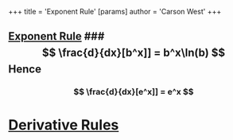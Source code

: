 +++
 title = 'Exponent Rule'
[params]
	author = 'Carson West'
+++
## [Exponent Rule](./../exponent-rule/) ###  $$ \frac{d}{dx}[b^x]] = b^x\ln(b) $$  Hence
###  $$ \frac{d}{dx}[e^x]] = e^x $$  


# [Derivative Rules](./../derivative-rules/)